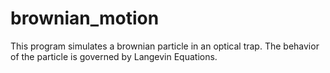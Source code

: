 # brownian_motion
This program simulates a brownian particle in an optical trap. The behavior of the particle is governed by Langevin
Equations.
